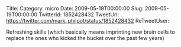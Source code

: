Title: 
Category: micro
Date: 2009-05-19T00:00:00
Slug: 2009-05-19T00:00:00
TwitterId: 1852428432
TweetUrl: https://twitter.com/mark_philpot/status/1852428432
ReTweetUser: 

Refreshing skills (which basically means imprinting new brain cells to replace the ones who kicked the bucket over the past few years)